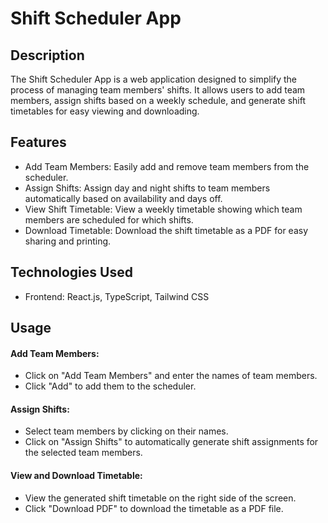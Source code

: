 # Shift Scheduler App
## Description
The Shift Scheduler App is a web application designed to simplify the process of managing team members' shifts. It allows users to add team members, assign shifts based on a weekly schedule, and generate shift timetables for easy viewing and downloading.

## Features
- Add Team Members: Easily add and remove team members from the scheduler.
- Assign Shifts: Assign day and night shifts to team members automatically based on availability and days off.
- View Shift Timetable: View a weekly timetable showing which team members are scheduled for which shifts.
- Download Timetable: Download the shift timetable as a PDF for easy sharing and printing.

## Technologies Used
- Frontend: React.js, TypeScript, Tailwind CSS

## Usage
#### Add Team Members:
-  Click on "Add Team Members" and enter the names of team members.
- Click "Add" to add them to the scheduler.

#### Assign Shifts:
- Select team members by clicking on their names.
- Click on "Assign Shifts" to automatically generate shift assignments for the selected team members.

#### View and Download Timetable:
- View the generated shift timetable on the right side of the screen.
- Click "Download PDF" to download the timetable as a PDF file.

